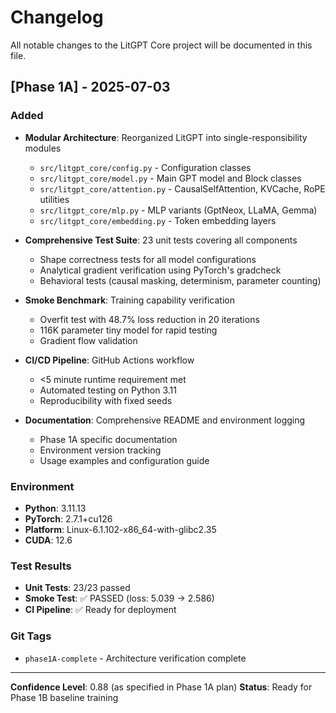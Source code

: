 # Changelog

All notable changes to the LitGPT Core project will be documented in this file.

## [Phase 1A] - 2025-07-03

### Added
- **Modular Architecture**: Reorganized LitGPT into single-responsibility modules
  - `src/litgpt_core/config.py` - Configuration classes
  - `src/litgpt_core/model.py` - Main GPT model and Block classes
  - `src/litgpt_core/attention.py` - CausalSelfAttention, KVCache, RoPE utilities
  - `src/litgpt_core/mlp.py` - MLP variants (GptNeox, LLaMA, Gemma)
  - `src/litgpt_core/embedding.py` - Token embedding layers

- **Comprehensive Test Suite**: 23 unit tests covering all components
  - Shape correctness tests for all model configurations
  - Analytical gradient verification using PyTorch's gradcheck
  - Behavioral tests (causal masking, determinism, parameter counting)

- **Smoke Benchmark**: Training capability verification
  - Overfit test with 48.7% loss reduction in 20 iterations
  - 116K parameter tiny model for rapid testing
  - Gradient flow validation

- **CI/CD Pipeline**: GitHub Actions workflow
  - <5 minute runtime requirement met
  - Automated testing on Python 3.11
  - Reproducibility with fixed seeds

- **Documentation**: Comprehensive README and environment logging
  - Phase 1A specific documentation
  - Environment version tracking
  - Usage examples and configuration guide

### Environment
- **Python**: 3.11.13
- **PyTorch**: 2.7.1+cu126
- **Platform**: Linux-6.1.102-x86_64-with-glibc2.35
- **CUDA**: 12.6

### Test Results
- **Unit Tests**: 23/23 passed
- **Smoke Test**: ✅ PASSED (loss: 5.039 → 2.586)
- **CI Pipeline**: ✅ Ready for deployment

### Git Tags
- `phase1A-complete` - Architecture verification complete

---

**Confidence Level**: 0.88 (as specified in Phase 1A plan)
**Status**: Ready for Phase 1B baseline training

